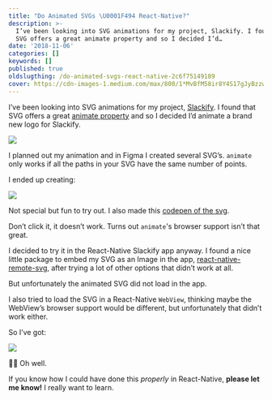 ```yaml
---
title: "Do Animated SVGs \U0001F494 React-Native?"
description: >-
  I’ve been looking into SVG animations for my project, Slackify. I found that
  SVG offers a great animate property and so I decided I’d…
date: '2018-11-06'
categories: []
keywords: []
published: true
oldslugthing: /do-animated-svgs-react-native-2c6f75149189
cover: https://cdn-images-1.medium.com/max/800/1*MvBfM58ir8Y4S17gJyBzzw.gif
---
```


I’ve been looking into SVG animations for my project, [Slackify](https://medium.com/arjunkalburgi/redesigning-slackify-an-easy-custom-emoji-solution-for-slack-41c81b76e2be). I found that SVG offers a great [animate property](https://developer.mozilla.org/en-US/docs/Web/SVG/Element/animate) and so I decided I’d animate a brand new logo for Slackify.

![](https://cdn-images-1.medium.com/max/800/1*AtJwk7_cpzGFJI6nZkMsjg.png)

I planned out my animation and in Figma I created several SVG’s. `animate` only works if all the paths in your SVG have the same number of points.

I ended up creating:

![](https://cdn-images-1.medium.com/max/800/1*MvBfM58ir8Y4S17gJyBzzw.gif)

Not special but fun to try out. I also made this [codepen of the svg](https://codepen.io/askalburgi/pen/vQOJLE).

Don’t click it, it doesn’t work. Turns out `animate`'s browser support isn’t that great.

I decided to try it in the React-Native Slackify app anyway. I found a nice little package to embed my SVG as an Image in the app, [react-native-remote-svg](https://www.npmjs.com/package/react-native-remote-svg), after trying a lot of other options that didn’t work at all.

But unfortunately the animated SVG did not load in the app.

I also tried to load the SVG in a React-Native `WebView`, thinking maybe the WebView’s browser support would be different, but unfortunately that didn’t work either.

So I’ve got:

![](https://cdn-images-1.medium.com/max/800/1*bfzlPng2aLxqJDms2hS8zQ.jpeg)

🤷🏾‍ Oh well.

If you know how I could have done this _properly_ in React-Native, **please let me know!** I really want to learn.

